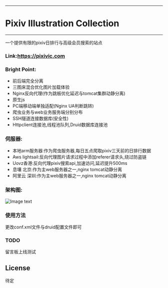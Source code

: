 
---
# Pixiv Illustration Collection
-------------
一个提供有限的pixiv日排行与高级会员搜索的站点

### Link:https://pixivic.com

### Bright Point:
- 前后端完全分离
- 三图床混合优化图片加载体验
- Nginx反向代理(作为跳板优化延迟与tomcat集群动静分离)
- 原生js
- PC端移动端单独适配(Nginx UA判断跳转)
- 爬虫业务与web业务服务端分别分布
- SSH隧道连接数据库(安全性)
- Httpclient连接池,线程池队列,Druid数据库连接池


### 伺服器:
- 本地arm服务器:作为爬虫服务器,每日五点爬取pixiv三天前的日排行数据
- Aws lightsail:反向代理图片请求过程中添加referer请求头,绕过防盗链
- Uovz香港:反向代理pixiv搜索api,加速访问,延迟提升500ms
- 息壤 北京:作为主web服务器之一,nginx tomcat动静分离
- 阿里云 深圳:作为主web服务器之一,nginx tomcat动静分离

### 架构图:
![Image text](https://wx1.sinaimg.cn/large/006346uDgy1fvqaw2fb1dj31mv1b9qap.jpg)

### 使用方法
更改conf.xml文件与druid配置文件即可

### TODO
留言板上线测试

## License
待定
